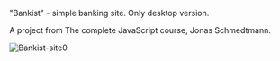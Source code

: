 "Bankist" - simple banking site. Only desktop version.

A project from The complete JavaScript course, Jonas Schmedtmann.

![Bankist-site0](https://user-images.githubusercontent.com/125043957/221358180-ab84ce6b-ec6a-4f5a-97bb-3059de30e564.png)

